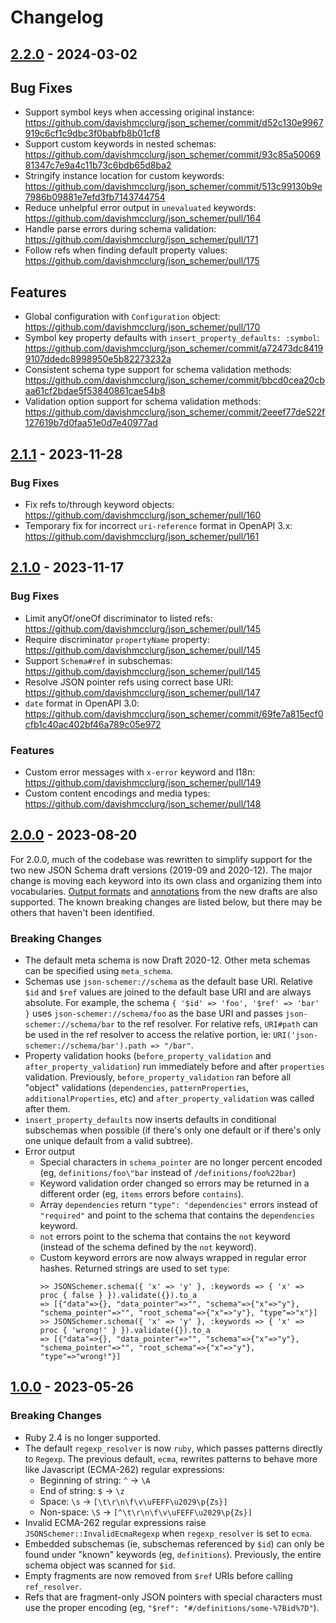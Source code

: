 # Changelog

## [2.2.0] - 2024-03-02

## Bug Fixes

- Support symbol keys when accessing original instance: https://github.com/davishmcclurg/json_schemer/commit/d52c130e9967919c6cf1c9dbc3f0babfb8b01cf8
- Support custom keywords in nested schemas: https://github.com/davishmcclurg/json_schemer/commit/93c85a5006981347c7e9a4c11b73c6bdb65d8ba2
- Stringify instance location for custom keywords: https://github.com/davishmcclurg/json_schemer/commit/513c99130b9e7986b09881e7efd3fb7143744754
- Reduce unhelpful error output in `unevaluated` keywords: https://github.com/davishmcclurg/json_schemer/pull/164
- Handle parse errors during schema validation: https://github.com/davishmcclurg/json_schemer/pull/171
- Follow refs when finding default property values: https://github.com/davishmcclurg/json_schemer/pull/175

## Features

- Global configuration with `Configuration` object: https://github.com/davishmcclurg/json_schemer/pull/170
- Symbol key property defaults with `insert_property_defaults: :symbol`: https://github.com/davishmcclurg/json_schemer/commit/a72473dc84199107ddedc8998950e5b82273232a
- Consistent schema type support for schema validation methods: https://github.com/davishmcclurg/json_schemer/commit/bbcd0cea20cbaa61cf2bdae5f53840861cae54b8
- Validation option support for schema validation methods: https://github.com/davishmcclurg/json_schemer/commit/2eeef77de522f127619b7d0faa51e0d7e40977ad

[2.2.0]: https://github.com/davishmcclurg/json_schemer/releases/tag/v2.2.0

## [2.1.1] - 2023-11-28

### Bug Fixes

- Fix refs to/through keyword objects: https://github.com/davishmcclurg/json_schemer/pull/160
- Temporary fix for incorrect `uri-reference` format in OpenAPI 3.x: https://github.com/davishmcclurg/json_schemer/pull/161

[2.1.1]: https://github.com/davishmcclurg/json_schemer/releases/tag/v2.1.1

## [2.1.0] - 2023-11-17

### Bug Fixes

- Limit anyOf/oneOf discriminator to listed refs: https://github.com/davishmcclurg/json_schemer/pull/145
- Require discriminator `propertyName` property: https://github.com/davishmcclurg/json_schemer/pull/145
- Support `Schema#ref` in subschemas: https://github.com/davishmcclurg/json_schemer/pull/145
- Resolve JSON pointer refs using correct base URI: https://github.com/davishmcclurg/json_schemer/pull/147
- `date` format in OpenAPI 3.0: https://github.com/davishmcclurg/json_schemer/commit/69fe7a815ecf0cfb1c40ac402bf46a789c05e972

### Features

- Custom error messages with `x-error` keyword and I18n: https://github.com/davishmcclurg/json_schemer/pull/149
- Custom content encodings and media types: https://github.com/davishmcclurg/json_schemer/pull/148

[2.1.0]: https://github.com/davishmcclurg/json_schemer/releases/tag/v2.1.0

## [2.0.0] - 2023-08-20

For 2.0.0, much of the codebase was rewritten to simplify support for the two new JSON Schema draft versions (2019-09 and 2020-12). The major change is moving each keyword into its own class and organizing them into vocabularies. [Output formats](https://json-schema.org/draft/2020-12/json-schema-core.html#section-12) and [annotations](https://json-schema.org/draft/2020-12/json-schema-core.html#section-7.7) from the new drafts are also supported. The known breaking changes are listed below, but there may be others that haven't been identified.

### Breaking Changes

- The default meta schema is now Draft 2020-12. Other meta schemas can be specified using `meta_schema`.
- Schemas use `json-schemer://schema` as the default base URI. Relative `$id` and `$ref` values are joined to the default base URI and are always absolute. For example, the schema `{ '$id' => 'foo', '$ref' => 'bar' }` uses `json-schemer://schema/foo` as the base URI and passes `json-schemer://schema/bar` to the ref resolver. For relative refs, `URI#path` can be used in the ref resolver to access the relative portion, ie: `URI('json-schemer://schema/bar').path => "/bar"`.
- Property validation hooks (`before_property_validation` and `after_property_validation`) run immediately before and after `properties` validation. Previously, `before_property_validation` ran before all "object" validations (`dependencies`, `patternProperties`, `additionalProperties`, etc) and `after_property_validation` was called after them.
- `insert_property_defaults` now inserts defaults in conditional subschemas when possible (if there's only one default or if there's only one unique default from a valid subtree).
- Error output
  - Special characters in `schema_pointer` are no longer percent encoded (eg, `definitions/foo\"bar` instead of `/definitions/foo%22bar`)
  - Keyword validation order changed so errors may be returned in a different order (eg, `items` errors before `contains`).
  - Array `dependencies` return `"type": "dependencies"` errors instead of `"required"` and point to the schema that contains the `dependencies` keyword.
  - `not` errors point to the schema that contains the `not` keyword (instead of the schema defined by the `not` keyword).
  - Custom keyword errors are now always wrapped in regular error hashes. Returned strings are used to set `type`:
      ```
      >> JSONSchemer.schema({ 'x' => 'y' }, :keywords => { 'x' => proc { false } }).validate({}).to_a
      => [{"data"=>{}, "data_pointer"=>"", "schema"=>{"x"=>"y"}, "schema_pointer"=>"", "root_schema"=>{"x"=>"y"}, "type"=>"x"}]
      >> JSONSchemer.schema({ 'x' => 'y' }, :keywords => { 'x' => proc { 'wrong!' } }).validate({}).to_a
      => [{"data"=>{}, "data_pointer"=>"", "schema"=>{"x"=>"y"}, "schema_pointer"=>"", "root_schema"=>{"x"=>"y"}, "type"=>"wrong!"}]
      ```

[2.0.0]: https://github.com/davishmcclurg/json_schemer/releases/tag/v2.0.0

## [1.0.0] - 2023-05-26

### Breaking Changes

- Ruby 2.4 is no longer supported.
- The default `regexp_resolver` is now `ruby`, which passes patterns directly to `Regexp`. The previous default, `ecma`, rewrites patterns to behave more like Javascript (ECMA-262) regular expressions:
  - Beginning of string: `^` -> `\A`
  - End of string: `$` -> `\z`
  - Space: `\s` -> `[\t\r\n\f\v\uFEFF\u2029\p{Zs}]`
  - Non-space: `\S` -> `[^\t\r\n\f\v\uFEFF\u2029\p{Zs}]`
- Invalid ECMA-262 regular expressions raise `JSONSchemer::InvalidEcmaRegexp` when `regexp_resolver` is set to `ecma`.
- Embedded subschemas (ie, subschemas referenced by `$id`) can only be found under "known" keywords (eg, `definitions`). Previously, the entire schema object was scanned for `$id`.
- Empty fragments are now removed from `$ref` URIs before calling `ref_resolver`.
- Refs that are fragment-only JSON pointers with special characters must use the proper encoding (eg, `"$ref": "#/definitions/some-%7Bid%7D"`).

[1.0.0]: https://github.com/davishmcclurg/json_schemer/releases/tag/v1.0.0
